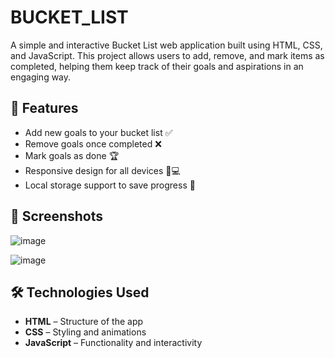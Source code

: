 # BUCKET_LIST
A simple and interactive Bucket List web application built using HTML, CSS, and JavaScript. This project allows users to add, remove, and mark items as completed, helping them keep track of their goals and aspirations in an engaging way.

## 🚀 Features
- Add new goals to your bucket list ✅
- Remove goals once completed ❌
- Mark goals as done 🏆
- Responsive design for all devices 📱💻
- Local storage support to save progress 🔄

## 📸 Screenshots

![image](https://github.com/user-attachments/assets/64b10fd7-2cb3-4ff1-abe1-731f8d8227a8)


![image](https://github.com/user-attachments/assets/d89f471a-0ad1-4e10-9a0e-da97eeae6fa6)




## 🛠 Technologies Used
- **HTML** – Structure of the app
- **CSS** – Styling and animations
- **JavaScript** – Functionality and interactivity


